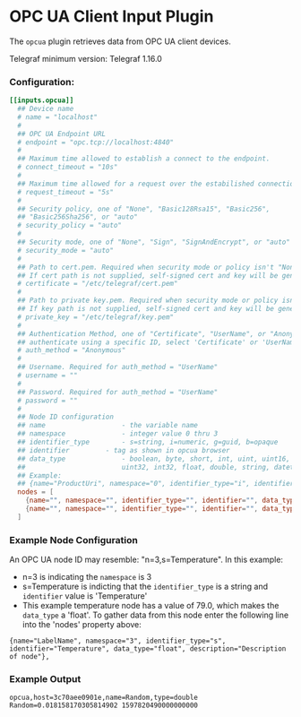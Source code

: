# OPC UA Client Input Plugin

The `opcua` plugin retrieves data from OPC UA client devices.

Telegraf minimum version: Telegraf 1.16.0

### Configuration:

```toml
[[inputs.opcua]]
  ## Device name
  # name = "localhost"
  #
  ## OPC UA Endpoint URL
  # endpoint = "opc.tcp://localhost:4840"
  #
  ## Maximum time allowed to establish a connect to the endpoint.
  # connect_timeout = "10s"
  #
  ## Maximum time allowed for a request over the estabilished connection.
  # request_timeout = "5s"
  #
  ## Security policy, one of "None", "Basic128Rsa15", "Basic256",
  ## "Basic256Sha256", or "auto"
  # security_policy = "auto"
  #
  ## Security mode, one of "None", "Sign", "SignAndEncrypt", or "auto"
  # security_mode = "auto"
  #
  ## Path to cert.pem. Required when security mode or policy isn't "None".
  ## If cert path is not supplied, self-signed cert and key will be generated.
  # certificate = "/etc/telegraf/cert.pem"
  #
  ## Path to private key.pem. Required when security mode or policy isn't "None".
  ## If key path is not supplied, self-signed cert and key will be generated.
  # private_key = "/etc/telegraf/key.pem"
  #
  ## Authentication Method, one of "Certificate", "UserName", or "Anonymous".  To
  ## authenticate using a specific ID, select 'Certificate' or 'UserName'
  # auth_method = "Anonymous"
  #
  ## Username. Required for auth_method = "UserName"
  # username = ""
  #
  ## Password. Required for auth_method = "UserName"
  # password = ""
  #
  ## Node ID configuration
  ## name       			- the variable name
  ## namespace  			- integer value 0 thru 3
  ## identifier_type		- s=string, i=numeric, g=guid, b=opaque
  ## identifier			- tag as shown in opcua browser
  ## data_type  			- boolean, byte, short, int, uint, uint16, int16,
  ##                        uint32, int32, float, double, string, datetime, number
  ## Example:
  ## {name="ProductUri", namespace="0", identifier_type="i", identifier="2262", data_type="string", description="http://open62541.org"}
  nodes = [
    {name="", namespace="", identifier_type="", identifier="", data_type="", description=""},
    {name="", namespace="", identifier_type="", identifier="", data_type="", description=""},
  ]
```

### Example Node Configuration
An OPC UA node ID may resemble: "n=3,s=Temperature". In this example:
- n=3 is indicating the `namespace` is 3
- s=Temperature is indicting that the `identifier_type` is a string and `identifier` value is 'Temperature'
- This example temperature node has a value of 79.0, which makes the `data_type` a 'float'.
To gather data from this node enter the following line into the 'nodes' property above:
```
{name="LabelName", namespace="3", identifier_type="s", identifier="Temperature", data_type="float", description="Description of node"},
```


### Example Output

```
opcua,host=3c70aee0901e,name=Random,type=double Random=0.018158170305814902 1597820490000000000

```
